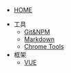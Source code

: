 - [HOME](/)
* 工具
  - [Git&NPM](pages/tools/git-npm.md)
  - [Markdown](pages/tools/markdown.md)
  - [Chrome Tools](pages/tools/chrome-tools.md)
* 框架
  - [VUE](pages/frame/vue/index.md)
